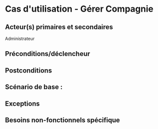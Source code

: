 # Cas d'utilisation - Gérer Compagnie

## Acteur(s) primaires et secondaires
Administrateur 

## Préconditions/déclencheur


## Postconditions


## Scénario de base : 

## Exceptions

## Besoins non-fonctionnels spécifique